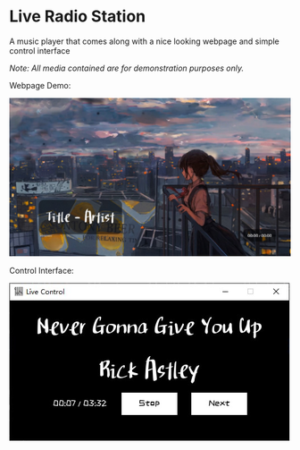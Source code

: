 # Live Radio Station
A music player that comes along with a nice looking webpage and simple control interface

_Note: All media contained are for demonstration purposes only._

Webpage Demo:

![webpage](https://raw.githubusercontent.com/DanielZ818/Live-Radio-Station/main/demo.jpg)

Control Interface:

![interface](https://raw.githubusercontent.com/DanielZ818/Live-Radio-Station/main/control%20interface.jpg)
